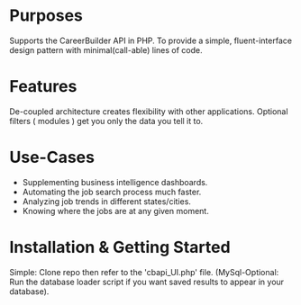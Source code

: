 
Purposes
========
Supports the CareerBuilder API in PHP.
To provide a simple, fluent-interface design pattern with minimal(call-able) lines of code.

Features
========
De-coupled architecture creates flexibility with other applications.
Optional filters ( modules ) get you only the data you tell it to.

Use-Cases
=========
- Supplementing business intelligence dashboards.
- Automating the job search process much faster.
- Analyzing job trends in different states/cities.
- Knowing where the jobs are at any given moment.

Installation & Getting Started
===============================
Simple: Clone repo then refer to the 'cbapi_UI.php' file.
(MySql-Optional: Run the database loader script if you want saved results to appear in your database).